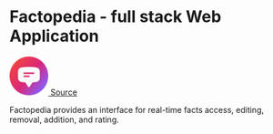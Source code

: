 # Factopedia - full stack Web Application
<a href="https://todayilearned-jonas.netlify.app/" target="_blank">
<img src="logo.png" height="68" width="68" alt="Facts on the Go! logo" /> 
</a>
 <a href="https://opensource.fb.com/" target="_blank">Source</a>

Factopedia provides an interface for real-time facts access, editing, removal, addition, and rating.

